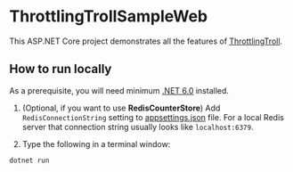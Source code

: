 # ThrottlingTrollSampleWeb

This ASP.NET Core project demonstrates all the features of [ThrottlingTroll](https://www.nuget.org/packages/ThrottlingTroll).

## How to run locally

As a prerequisite, you will need minimum [.NET 6.0](https://dotnet.microsoft.com/en-us/download/dotnet/6.0) installed.

1. (Optional, if you want to use **RedisCounterStore**) Add `RedisConnectionString` setting to [appsettings.json](https://github.com/ThrottlingTroll/ThrottlingTroll-AspDotNetCore-Samples/blob/main/ThrottlingTrollSampleWeb/appsettings.json) file. For a local Redis server that connection string usually looks like `localhost:6379`. 

2. Type the following in a terminal window:
```
dotnet run
```
